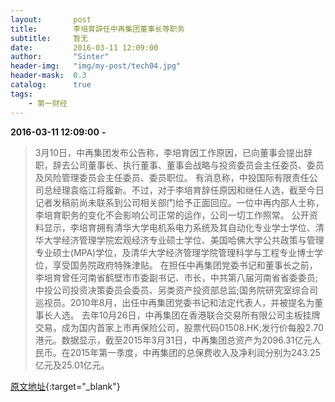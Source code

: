 ```yaml
---
layout:       post
title:        李培育辞任中再集团董事长等职务
subtitle:     暂无
date:         2016-03-11 12:09:00
author:       "Sinter"
header-img:   "img/my-post/tech04.jpg"
header-mask:  0.3
catalog:      true
tags:
    - 第一财经
---
```


**2016-03-11 12:09:00**  **-**

> 3月10日，中再集团发布公告称，李培育因工作原因，已向董事会提出辞职，辞去公司董事长、执行董事、董事会战略与投资委员会主任委员、委员及风险管理委员会主任委员、委员职位。
有消息称，中投国际有限责任公司总经理袁临江将履新。不过，对于李培育辞任原因和继任人选，截至今日记者发稿前尚未联系到公司相关部门给予正面回应。一位中再内部人士称，李培育职务的变化不会影响公司正常的运作，公司一切工作照常。
公开资料显示，李培育拥有清华大学电机系电力系统及其自动化专业学士学位、清华大学经济管理学院宏观经济专业硕士学位、美国哈佛大学公共政策与管理专业硕士(MPA)学位，及清华大学经济管理学院管理科学与工程专业博士学位，享受国务院政府特殊津贴。
在担任中再集团党委书记和董事长之前，李培育曾任河南省鹤壁市市委副书记、市长，中共第八届河南省省委委员;中投公司投资决策委员会委员、另类资产投资部总监;国务院研究室综合司巡视员。2010年8月，出任中再集团党委书记和法定代表人，并被提名为董事长人选。
去年10月26日，中再集团在香港联合交易所有限公司主板挂牌交易，成为国内首家上市再保险公司，股票代码01508.HK;发行价每股2.70港元。数据显示，截至2015年3月31日，中再集团总资产为2096.31亿元人民币。在2015年第一季度，中再集团的总保费收入及净利润分别为243.25亿元及25.01亿元。


[原文地址](http://www.yicai.com/news/4760550.html){:target="_blank"}


